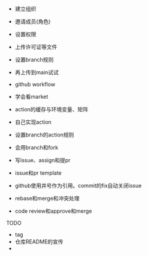 - 建立组织
- 邀请成员(角色)
- 设置权限
- 上传许可证等文件
- 设置branch规则
- 再上传到main试试
- github workflow
- 学会看market
- action的缓存与环境变量、矩阵
- 自己实现action
- 设置branch的action规则

- 会用branch和fork
- 写issue、assign和提pr
- issue和pr template
- github使用井号作为引用。commit的fix自动关闭issue
- rebase和merge和冲突处理
- code review和approve和merge



TODO
- tag
- 仓库README的宣传
- 